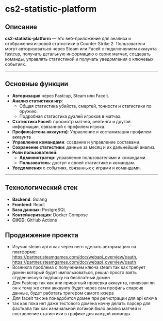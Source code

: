 # cs2-statistic-platform


## Описание
**cs2-statistic-platform** — это веб-приложение для анализа и отображения игровой статистики в Counter-Strike 2. Пользователи могут авторизоваться через Steam или Faceit с подключением аккаунта fastcup, получать детальную информацию о своих матчах, создавать команды, управлять статистикой и получать уведомления о ключевых событиях.

---

## Основные функции
- **Авторизация** через Fastcup, Steam или Faceit.
- **Анализ статистики игр**:
  - Общая статистика убийств, смертей, точности и статистики по оружию.
  - Подробная статистика дуэлей игроков в матчах.
- **Статистика Faceit**: просмотр матчей, рейтинга и другой информации, связанной с профилем игрока.
- **Профиль(стена аккаунта)**: Управление и костамизация профилем аккаунта
- **Управление командами**: создание и управление составами.
- **Сохранение статистики**: данные за месяц и их дальнейший анализ.
- **Роли пользователей**:
  - **Администратор**: управление пользователями и командами.
  - **Пользователь**: доступ к своей статистике и командам.
- **Уведомления** о событиях, связанных с играми и командами.

---

## Технологический стек
- **Backend**: Golang
- **Frontend**: React
- **База данных**: PostgreSQL
- **Контейнеризация**: Docker Compose
- **CI/CD**: GitHub Actions

## Продвижение проекта
- Изучил steam api и как через него сделать авторизацию на платформе: https://partner.steamgames.com/doc/webapi_overview/oauth, https://partner.steamgames.com/doc/webapi_overview/oauth
- Возникла проблема с получением ключа steam так как требует домен который будет импользоваться, решил просто взять студенческую подписку на бесплатный домен
- Для Fastcup так как апи приватный проверка аккаунта, привязан ли он к тому же стим аккаунту будет через сам профиль спарсив данные, будет работать тригером самого юзера
- Для faceit так же понадобится домен при регистрации для api ключа
- так как пока нет даже тестового домена начну делать парсер для фасткапа так как изначальной логикой было анализ матчей и составление статистики в графике для каждой команды